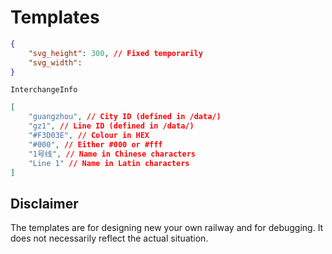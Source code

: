 # Templates

```JSON
{
    "svg_height": 300, // Fixed temporarily
    "svg_width": 
}
```

`InterchangeInfo`
```JSON
[
    "guangzhou", // City ID (defined in /data/)
    "gz1", // Line ID (defined in /data/)
    "#F3D03E", // Colour in HEX
    "#000", // Either #000 or #fff
    "1号线", // Name in Chinese characters
    "Line 1" // Name in Latin characters
]
```

## Disclaimer

The templates are for designing new your own railway and for debugging. It does not necessarily reflect the actual situation. 